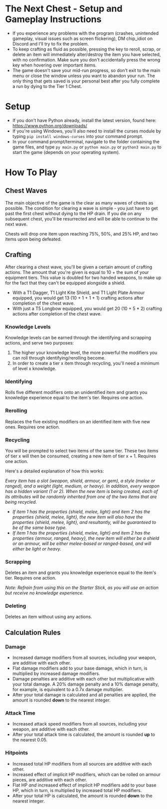 # The Next Chest - Setup and Gameplay Instructions

- If you experience any problems with the program (crashes, unintended gameplay, visual issues such as screen flickering), DM chip_idiot on Discord and I'll try to fix the problem.
- To keep crafting as fluid as possible, pressing the key to reroll, scrap, or delete an item will immediately alter/destroy the item you have selected, with no confirmation. Make sure you don't accidentally press the wrong key when hovering over important items.
- The game doesn't save your mid-run progress, so don't exit to the main menu or close the window unless you want to abandon your run. The only thing that gets saved is your personal best after you fully complete a run by dying to the Tier 1 Chest.

# Setup

- If you don't have Python already, install the latest version, found here: https://www.python.org/downloads/  
- If you're using Windows, you'll also need to install the curses module by typing ```pip install windows-curses``` into your command prompt.
- In your command prompt/terminal, navigate to the folder containing the game files, and type ```py main.py``` or ```python main.py``` or ```python3 main.py``` to start the game (depends on your operating system).

# How To Play

## Chest Waves

The main objective of the game is the clear as many waves of chests as possible. The condition for clearing a wave is simple - you just have to get past the first chest without dying to the HP drain. If you die on any subsequent chest, you'll be resurrected and will be able to continue to the next wave. 

Chests will drop one item upon reaching 75%, 50%, and 25% HP, and two items upon being defeated. 

## Crafting

After clearing a chest wave, you'll be given a certain amount of crafting actions. The amount that you're given is equal to 10 + the sum of your equipment tiers. This value is doubled for two handed weapons, to make up for the fact that they can't be equipped alongside a shield.

- With a T1 Dagger, T1 Light Kite Shield, and T1 Light Plate Armour equipped, you would get 13 (10 + 1 + 1 + 1) crafting actions after completion of the chest wave.
- With just a T5 Longbow equipped, you would get 20 (10 + 5 * 2) crafting actions after completion of the chest wave.

### Knowledge Levels

Knowledge levels can be earned through the identifying and scrapping actions, and serve two purposes:

1. The higher your knowledge level, the more powerful the modifiers you can roll through identifying/rerolling become.
2. In order to create a tier x item through recycling, you'll need a minimum of level x knowledge.

### Identifying

Rolls five different modifiers onto an unidentified item and grants you knowledge experience equal to the item's tier. Requires one action.

### Rerolling

Replaces the five existing modifiers on an identified item with five new ones. Requires one action.

### Recycling

You will be prompted to select two items of the same tier. These two items of tier x will then be consumed, creating a new item of tier x + 1. Requires one action.

Here's a detailed explanation of how this works:

*Every item has a slot (weapon, shield, armour, or gem), a style (melee or ranged), and a weight (light, medium, or heavy). In addition, every weapon has a hidden variant (1 or 2). When the new item is being created, each of its attributes will be randomly inherited from one of the two items that are being recycled.* 

- *If item 1 has the properties {shield, melee, light} and item 2 has the properties {shield, melee, light}, the new item will also have the properties {shield, melee, light}, and resultantly, will be guaranteed to be of the same base type.*
- *If item 1 has the properties {shield, melee, light} and item 2 has the properties {armour, ranged, heavy}, the new item will either be a shield or an armour, will be either melee-based or ranged-based, and will either be light or heavy.*

### Scrapping

Deletes an item and grants you knowledge experience equal to the item's tier. Requires one action.

*Note: Refrain from using this on the Starter Stick, as you will use an action but receive no knowledge experience.*

### Deleting

Deletes an item without using any actions.

## Calculation Rules

### Damage

- Increased damage modifiers from all sources, including your weapon, are additive with each other.
- Flat damage modifiers add to your base damage, which in turn, is multiplied by increased damage modifiers.
- Damage penalties are additive with each other but multiplicative with your total damage. A 20% damage penalty and a 10% damage penalty, for example, is equivalent to a 0.7x damage multiplier.
- After your total damage is calculated and all penalties are applied, the amount is rounded **down** to the nearest integer.

### Attack Time

- Increased attack speed modifiers from all sources, including your weapon, are additive with each other.
- After your total attack time is calculated, the amount is rounded **up** to the nearest 0.05.

### Hitpoints

- Increased total HP modifiers from all sources are additive with each other.
- Increased effect of implicit HP modifiers, which can be rolled on armour pieces, are additive with each other.
- Flat HP *and* increased effect of implicit HP modifiers add to your base HP, which in turn, is multiplied by increased total HP modifiers.
- After your total HP is calculated, the amount is rounded **down** to the nearest integer.
